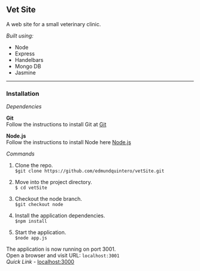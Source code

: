 ## Vet Site ##

A web site for a small veterinary clinic.

*Built using:*  

  * Node  
  * Express  
  * Handelbars  
  * Mongo DB  
  * Jasmine  

---

### Installation ###

  
*Dependencies* 
  
**Git**  
Follow the instructions to install Git at [Git](https://github.com/)


**Node.js**  
Follow the instructions to install Node here [Node.js](http://nodejs.org/)


*Commands* 

1. Clone the repo.  
`$git clone https://github.com/edmundquintero/vetSite.git `  
  
2. Move into the project directory.  
`$ cd vetSite`
3. Checkout the node branch.  
`$git checkout node`
4. Install the application dependencies.  
`$npm install`
5. Start the application.  
`$node app.js`

The application is now running on port 3001.  
Open a browser and visit URL: `localhost:3001`  
*Quick Link* - [localhost:3000](http://localhost:3001)